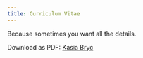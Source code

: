 ```yaml
---
title: Curriculum Vitae
---
```

Because sometimes you want all the details.

Download as PDF: [Kasia Bryc](/assets/static/Bryc_CV.pdf)
